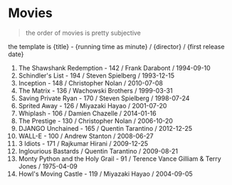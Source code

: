 # Movies

> the order of movies is pretty subjective

the template is {title} - {running time as minute} / {director} / {first release date}

1. The Shawshank Redemption - 142 / Frank Darabont / 1994-09-10
1. Schindler's List - 194 / Steven Spielberg / 1993-12-15
1. Inception - 148 / Christopher Nolan / 2010-07-08
1. The Matrix - 136 / Wachowski Brothers / 1999-03-31
1. Saving Private Ryan - 170 / Steven Spielberg / 1998-07-24
1. Sprited Away - 126 / Miyazaki Hayao / 2001-07-20
1. Whiplash - 106 / Damien Chazelle / 2014-01-16
1. The Prestige - 130 / Christopher Nolan / 2006-10-20
1. DJANGO Unchained - 165 / Quentin Tarantino / 2012-12-25
1. WALL-E - 100 / Andrew Stanton / 2008-06-27
1. 3 Idiots - 171 / Rajkumar Hirani / 2009-12-25
1. Inglourious Bastards / Quentin Tarantino / 2009-08-21
1. Monty Python and the Holy Grail - 91 / Terence Vance Gilliam & Terry Jones / 1975-04-09
1. Howl's Moving Castle - 119 / Miyazaki Hayao / 2004-09-05
